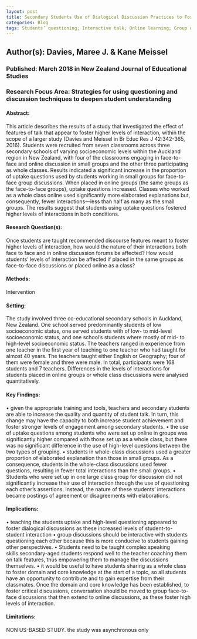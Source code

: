 ```yaml
---
layout: post
title: Secondary Students Use of Dialogical Discussion Practices to Foster Greater Interaction
categories: Blog
tags: Students’ questioning; Interactive talk; Online learning; Group discussions; Secondary education, dialogic classroom
---
```


## Author(s): Davies, Maree J. & Kane Meissel

### Published: March 2018 in New Zealand Journal of Educational Studies

### Research Focus Area: Strategies for using questioning and discussion techniques to deepen student understanding

#### Abstract:
This article describes the results of a study that investigated the effect of features of talk that appear to foster higher levels of interaction, within the scope of a larger study (Davies and Meissel in Br Educ Res J 42:342-365, <xref>2016</xref>). Students were recruited from seven classrooms across three secondary schools of varying socioeconomic levels within the Auckland region in New Zealand, with four of the classrooms engaging in face-to-face and online discussion in small groups and the other three participating as whole classes. Results indicated a significant increase in the proportion of uptake questions used by students working in small groups for face-to-face group discussions. When placed in online groups (the same groups as the face-to-face groups), uptake questions increased. Classes who worked as a whole class online used significantly more elaborated explanations but, consequently, fewer interactions—less than half as many as the small groups. The results suggest that students using uptake questions fostered higher levels of interactions in both conditions.


#### Research Question(s):
Once students are taught recommended discourse features meant to foster higher levels of interaction, how would the nature of their interactions both face to face and in online discussion forums be affected? How would students’ levels of interaction be affected if placed in the same groups as face-to-face discussions or placed online as a class?


#### Methods:
Intervention


#### Setting:
The study involved three co-educational secondary schools in Auckland, New Zealand. One school served predominantly students of low socioeconomic status, one served students with of low- to mid-level socioeconomic status, and one school’s students where mostly of mid- to high-level socioeconomic status. The teachers ranged in experience from one teacher in the first year of teaching to one teacher who had taught for almost 40 years. The teachers taught either English or Geography; four of them were female and three were male. In total, participants were 168 students and 7 teachers. Differences in the levels of interactions for students placed in online groups or whole class discussions were analysed quantitatively. 


#### Key Findings:
• given the appropriate training and tools, teachers and secondary students are able to increase the quality and quantity of student talk. In turn, this change may have the capacity to both increase student achievement and foster stronger levels of engagement among secondary students. • the use of uptake questions among students who were set up online in groups was significantly higher compared with those set up as a whole class, but there was no significant difference in the use of high-level questions between the two types of grouping. • students in whole-class discussions used a greater proportion of elaborated explanation than those in small groups. As a consequence, students in the whole-class discussions used fewer questions, resulting in fewer total interactions than the small groups. • Students who were set up in one large class group for discussion did not significantly increase their use of interaction through the use of questioning each other’s assertions. Instead, the nature of these students’ interactions became postings of agreement or disagreements with elaborations. 


#### Implications:
• teaching the students uptake and high-level questioning appeared to foster dialogical discussions as these increased levels of student-to-student interaction • group discussions should be interactive with students questioning each other because this is more conducive to students gaining other perspectives. • Students need to be taught complex speaking skills.secondary-aged students respond well to the teacher coaching them on talk features, thus empowering them to manage the discussions themselves. • it would be useful to have students sharing as a whole class to foster domain and core knowledge at the start of a topic, so all students have an opportunity to contribute and to gain expertise from their classmates. Once the domain and core knowledge has been established, to foster critical discussions, conversation should be moved to group face-to-face discussions that then extend to online discussions, as these foster high levels of interaction. 


#### Limitations:
NON US-BASED STUDY. the study was asynchronous only


